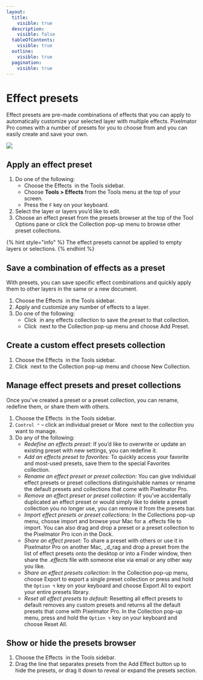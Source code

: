 ```yaml
---
layout:
  title:
    visible: true
  description:
    visible: false
  tableOfContents:
    visible: true
  outline:
    visible: true
  pagination:
    visible: true
---
```


# Effect presets

Effect presets are pre-made combinations of effects that you can apply to automatically customize your selected layer with multiple effects. Pixelmator Pro comes with a number of presets for you to choose from and you can easily create and save your own.

![](https://help.pixelmator.com/pixelmator-pro/3.5/assets/English/1651755828000.jpeg)

## Apply an effect preset

1. Do one of the following:
   * Choose the Effects <img src="https://help.pixelmator.com/pixelmator-pro/3.5/assets/English/1581000204000.png" alt="" data-size="line"> in the Tools sidebar.
   * Choose **Tools > Effects** from the Tools menu at the top of your screen.
   * Press the `F` key on your keyboard.
2. Select the layer or layers you’d like to edit.
3. Choose an effect preset from the presets browser at the top of the Tool Options pane or click the Collection pop-up menu to browse other preset collections.

{% hint style="info" %}
The effect presets cannot be applied to empty layers or selections.
{% endhint %}

## Save a combination of effects as a preset

With presets, you can save specific effect combinations and quickly apply them to other layers in the same or a new document.

1. Choose the Effects <img src="https://help.pixelmator.com/pixelmator-pro/3.5/assets/English/1581000204000.png" alt="" data-size="line"> in the Tools sidebar.
2. Apply and customize any number of effects to a layer.
3. Do one of the following:
   * Click <img src="https://help.pixelmator.com/pixelmator-pro/3.5/assets/English/1579274394000.png" alt="" data-size="line"> in any effects collection to save the preset to that collection.
   * Click <img src="https://help.pixelmator.com/pixelmator-pro/3.5/assets/English/1603810631000.png" alt="" data-size="line"> next to the Collection pop-up menu and choose Add Preset.

## Create a custom effect presets collection

1. Choose the Effects <img src="https://help.pixelmator.com/pixelmator-pro/3.5/assets/English/1581000204000.png" alt="" data-size="line"> in the Tools sidebar.
2. Click <img src="https://help.pixelmator.com/pixelmator-pro/3.5/assets/English/1603810631000.png" alt="" data-size="line"> next to the Collection pop-up menu and choose New Collection.

## Manage effect presets and preset collections

Once you've created a preset or a preset collection, you can rename, redefine them, or share them with others.

1. Choose the Effects <img src="https://help.pixelmator.com/pixelmator-pro/3.5/assets/English/1581000204000.png" alt="" data-size="line"> in the Tools sidebar.
2. `Control ⌃` – click an individual preset or More <img src="https://help.pixelmator.com/pixelmator-pro/3.5/assets/English/1603810631000.png" alt="" data-size="line"> next to the collection you want to manage.
3. Do any of the following:&#x20;
   * _Redefine an effects preset:_ If you’d like to overwrite or update an existing preset with new settings, you can redefine it.
   * _Add an effects preset to favorites:_ To quickly access your favorite and most-used presets, save them to the special Favorites collection.
   * _Rename an effect preset or preset collection:_ You can give individual effect presets or preset collections distinguishable names or rename the default presets and collections that come with Pixelmator Pro.
   * _Remove an effect preset or preset collection:_ If you’ve accidentally duplicated an effect preset or would simply like to delete a preset collection you no longer use, you can remove it from the presets bar.
   * _Import effect presets or preset collections:_ In the Collections pop-up menu, choose import and browse your Mac for a .effects file to import. You can also drag and drop a preset or a preset collection to the Pixelmator Pro icon in the Dock.
   * _Share an effect preset:_ To share a preset with others or use it in Pixelmator Pro on another Mac, _d_rag and drop a preset from the list of effect presets onto the desktop or into a Finder window, then share the _.effects_ file with someone else via email or any other way you like.
   * _Share an effect presets collection:_ In the Collection pop-up menu, choose Export to export a single preset collection or press and hold the `Option ⌥` key on your keyboard and choose Export All to export your entire presets library.
   * _Reset all effect presets to default:_ Resetting all effect presets to default removes any custom presets and returns all the default presets that come with Pixelmator Pro. In the Collection pop-up menu, press and hold the `Option ⌥` key on your keyboard and choose Reset All.

## Show or hide the presets browser

1. Choose the Effects <img src="https://help.pixelmator.com/pixelmator-pro/3.5/assets/English/1581000204000.png" alt="" data-size="line"> in the Tools sidebar.
2. Drag the line that separates presets from the Add Effect button up to hide the presets, or drag it down to reveal or expand the presets section.
